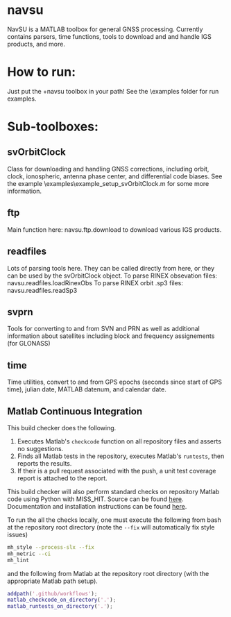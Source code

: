 # navsu

NavSU is a MATLAB toolbox for general GNSS processing.  Currently contains parsers, time functions, tools to download and and handle IGS products, and more.  

# How to run:
Just put the +navsu toolbox in your path!  See the \examples folder for run examples.  

# Sub-toolboxes:
## svOrbitClock
Class for downloading and handling GNSS corrections, including orbit, clock, ionospheric, antenna phase center, and differential code biases.  See the example \examples\example_setup_svOrbitClock.m for some more information.

## ftp
Main function here: navsu.ftp.download to download various IGS products.

## readfiles
Lots of parsing tools here.  They can be called directly from here, or they can be used by the svOrbitClock object. 
To parse RINEX obsevation files: navsu.readfiles.loadRinexObs
To parse RINEX orbit .sp3 files: navsu.readfiles.readSp3

## svprn
Tools for converting to and from SVN and PRN as well as additional information about satellites including block and frequency assignements (for GLONASS)

## time
Time utilities, convert to and from GPS epochs (seconds since start of GPS time), julian date, MATLAB datenum, and calendar date. 

## Matlab Continuous Integration

This build checker does the following.
1. Executes Matlab's `checkcode` function on all repository files and asserts no suggestions.
2. Finds all Matlab tests in the repository, executes Matlab's `runtests`, then reports the results.
3. If their is a pull request associated with the push, a unit test coverage report is attached to the report.

This build checker will also perform standard checks on repository Matlab code using Python with MISS_HIT.
Source can be found [here](https://github.com/florianschanda/miss_hit).
Documentation and installation instructions can be found [here](https://florianschanda.github.io/miss_hit).

To run the all the checks locally, one must execute the following from bash at the repository root directory (note the `--fix` will automatically fix style issues)
```bash
mh_style --process-slx --fix
mh_metric --ci
mh_lint
```
and the following from Matlab at the repository root directory (with the appropriate Matlab path setup).
```matlab
addpath('.github/workflows');
matlab_checkcode_on_directory('.');
matlab_runtests_on_directory('.');
```




